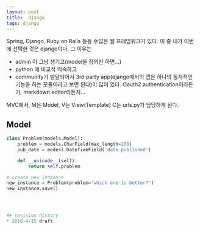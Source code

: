 ```yaml
---
layout: post
title:  django
tags: django
---
```


Spring, Django, Ruby on Rails 등등 수많은 웹 프레임워크가 있다. 이 중 내가 이번에 선택한 것은 django이다. 그 이유는

- admin 이 그냥 생기고(model을 정의만 하면...)
- python 에 비교적 익숙하고
- community가 발달되어서 3rd party app(django에서의 앱은 하나의 동자적인 기능을 하는 모듈이라고 보면 된다)이 많이 있다. Oauth2 authentication이라든가, markdown editor라든지...

MVC에서, M은 Model, V는 View(Template) C는 urls.py가 담당하게 된다.

## Model


```python
class Problem(models.Model):
    problem = models.CharField(max_length=200)
    pub_date = modesl.DateTimeField('date published')

    def __unicode__(self):
        return self.problem

# create new isntance
new_instance = Problem(problem='which one is better?')
new_instance.save()




## revision history
* 2016-4-15 draft

